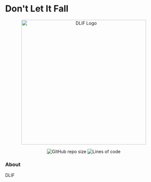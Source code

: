 # **Don't Let It Fall**

<p align="center">
  <a href="https://buff-buff-studios.itch.io">
    <img src="https://i.imgur.com/UOFKfjL.png" width="400" alt="DLIF Logo">
  </a>
  <p align="center">
    <img alt="GitHub repo size" src="https://img.shields.io/github/repo-size/buff-buff-studio/Dont-Let-It-Fall">
    <img alt="Lines of code" src="http://tokei.ekzhang.com/b1/github/buff-buff-studio/Dont-Let-It-Fall?color=#7CEC1D">


### About
DLIF
